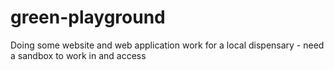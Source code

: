 # green-playground
Doing some website and web application work for a local dispensary - need a sandbox to work in and access
